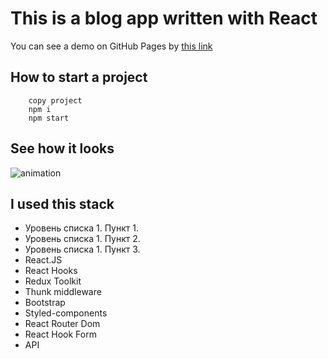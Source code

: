 # This is a blog app written with React

You can see a demo on GitHub Pages by [this link](https://drayfer.github.io/react-blog/)

## How to start a project

```
    copy project
    npm i
    npm start
```

## See how it looks
![animation](https://media.giphy.com/media/RExkxJIcxwXs6eU8lq/giphy.gif)


## I used this stack

- Уровень списка 1. Пункт 1.
- Уровень списка 1. Пункт 2.
- Уровень списка 1. Пункт 3.
- React.JS
- React Hooks
- Redux Toolkit
- Thunk middleware
- Bootstrap
- Styled-components
- React Router Dom
- React Hook Form
- API
